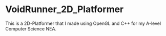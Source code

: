 # VoidRunner_2D_Platformer
This is a 2D-Platformer that I made using OpenGL and C++ for my A-level Computer Science NEA.
